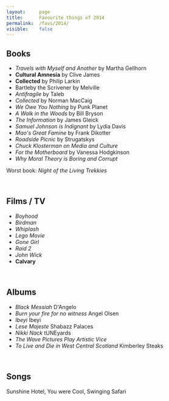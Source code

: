 ```yaml
---
layout:     page
title:      Favourite things of 2014
permalink:  /favs/2014/
visible:    false
---
```


## Books

* _Travels with Myself and Another_ by Martha Gellhorn
* **Cultural Amnesia** by Clive James
* **Collected** by Philip Larkin
* Bartleby the Scrivener by Melville
* _Antifragile_ by Taleb
* _Collected_ by Norman MacCaig
* _We Owe You Nothing_ by Punk Planet
* _A Walk in the Woods_ by Bill Bryson
* _The Information_ by James Gleick
* _Samuel Johnson is Indignant_ by Lydia Davis
* _Mao's Great Famine_ by Frank Dikotter
* _Roadside Picnic_ by Strugatskys
* _Chuck Klosterman on Media and Culture_
* _For the Motherboard_ by Vanessa Hodgkinson
* _Why Moral Theory is Boring and Corrupt_

Worst book: _Night of the Living Trekkies_

<br>

## Films / TV

* _Boyhood_
* _Birdman_
* _Whiplash_
* _Lego Movie_
* _Gone Girl_
* _Raid 2_
* _John Wick_
* **Calvary**

<br>

## Albums

* _Black Messiah_	D'Angelo
* _Burn your fire for no witness_	Angel Olsen
* _Ibeyi_	Ibeyi
* _Lese Majeste_	Shabazz Palaces
* _Nikki Nack_	tUNEyards
* _The Wave Pictures Play Artistic Vice_
* _To Live and Die in West Central Scotland_	Kimberley Steaks

<br>

## Songs

Sunshine Hotel, You were Cool, Swinging Safari